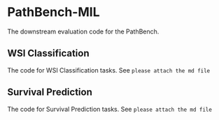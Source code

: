 # PathBench-MIL
The downstream evaluation code for the PathBench.
## WSI Classification
The code for WSI Classification tasks.
See `please attach the md file`

## Survival Prediction
The code for Survival Prediction tasks.
See `please attach the md file`
